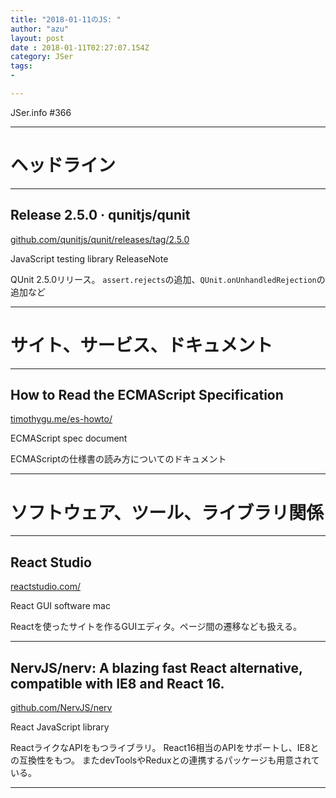 ```yaml
---
title: "2018-01-11のJS: "
author: "azu"
layout: post
date : 2018-01-11T02:27:07.154Z
category: JSer
tags:
-

---
```


JSer.info #366

----

<h1 class="site-genre">ヘッドライン</h1>

----

## Release 2.5.0 · qunitjs/qunit
[github.com/qunitjs/qunit/releases/tag/2.5.0](https://github.com/qunitjs/qunit/releases/tag/2.5.0 "Release 2.5.0 · qunitjs/qunit")
<p class="jser-tags jser-tag-icon"><span class="jser-tag">JavaScript</span> <span class="jser-tag">testing</span> <span class="jser-tag">library</span> <span class="jser-tag">ReleaseNote</span></p>

QUnit 2.5.0リリース。
`assert.rejects`の追加、`QUnit.onUnhandledRejection`の追加など


----
<h1 class="site-genre">サイト、サービス、ドキュメント</h1>

----

## How to Read the ECMAScript Specification
[timothygu.me/es-howto/](https://timothygu.me/es-howto/ "How to Read the ECMAScript Specification")
<p class="jser-tags jser-tag-icon"><span class="jser-tag">ECMAScript</span> <span class="jser-tag">spec</span> <span class="jser-tag">document</span></p>

ECMAScriptの仕様書の読み方についてのドキュメント


----
<h1 class="site-genre">ソフトウェア、ツール、ライブラリ関係</h1>

----

## React Studio
[reactstudio.com/](https://reactstudio.com/ "React Studio")
<p class="jser-tags jser-tag-icon"><span class="jser-tag">React</span> <span class="jser-tag">GUI</span> <span class="jser-tag">software</span> <span class="jser-tag">mac </span></p>

Reactを使ったサイトを作るGUIエディタ。ページ間の遷移なども扱える。


----

## NervJS/nerv: A blazing fast React alternative, compatible with IE8 and React 16.
[github.com/NervJS/nerv](https://github.com/NervJS/nerv "NervJS/nerv: A blazing fast React alternative, compatible with IE8 and React 16.")
<p class="jser-tags jser-tag-icon"><span class="jser-tag">React</span> <span class="jser-tag">JavaScript</span> <span class="jser-tag">library</span></p>

ReactライクなAPIをもつライブラリ。
React16相当のAPIをサポートし、IE8との互換性をもつ。
またdevToolsやReduxとの連携するパッケージも用意されている。


----
